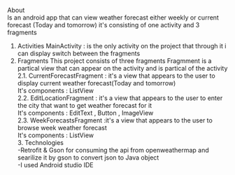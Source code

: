 About                                                                                                                                   
Is an android app that can view weather forecast either weekly or current forecast (Today and tomorrow)
it's consisting of one activity and 3 fragments
1. Activities
MainActivity : is the only activity on the project that through it i can display switch between the fragments
2. Fragments
This project consists of three fragments 
Fragmment is a partical view that can appear on the activity and is partical of the activity                                               
  2.1. CurrentForecastFragment : it's a view that appears to the user to display current weather forecast(Today and tomorrow)             
  It's components : ListView                                                                                                               
  2.2. EditLocationFragment : it's a view that appears to the user to enter the city that want to get weather forecast for it             
  It's components : EditText , Button , ImageView                                                                                         
  2.3. WeekForecastsFragment :it's a view that appears to the user to browse week weather forecast                                         
  It's components : ListView                                                                                                             
                                                                                                                                          3. Technologies                                                                                                                         
-Retrofit & Gson for consuming the api from openweathermap and searilize it by gson to convert json to Java object                       
-I used Android studio IDE                                                                                                                    